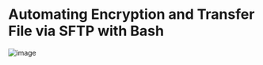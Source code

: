 # Automating Encryption and Transfer File via SFTP with Bash
![image](https://github.com/user-attachments/assets/dc3bcace-afff-4179-91ad-8c41e41d451c)
